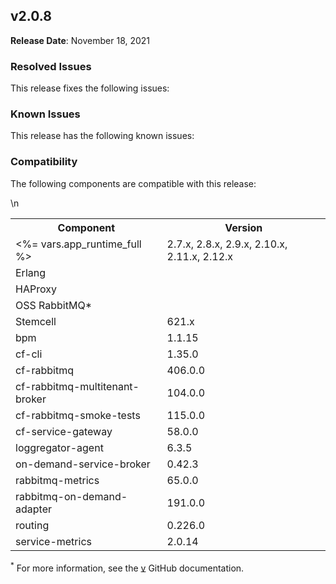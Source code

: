 ## <a id="2-0-8"></a> v2.0.8

**Release Date**: November 18, 2021

### Resolved Issues

This release fixes the following issues:


### Known Issues

This release has the following known issues:


### Compatibility

The following components are compatible with this release:

<table class="nice"> <th>Component</th> <th>Version</th> 	<tr>
		<td><%= vars.app_runtime_full %></td>
		<td>2.7.x, 2.8.x, 2.9.x, 2.10.x, 2.11.x, 2.12.x</td>
	</tr>
	<tr>
		<td>Erlang</td>
		<td></td>
	</tr>
	<tr>
		<td>HAProxy</td>
		<td></td>
	</tr>
	<tr>
		<td>OSS RabbitMQ*</td>
		<td></td>
	</tr>
	<tr>
		<td>Stemcell</td>
		<td>621.x</td>
	</tr>
	<tr>
		<td>bpm</td>
		<td>1.1.15</td>
	</tr>
	<tr>
		<td>cf-cli</td>
		<td>1.35.0</td>
	</tr>
	<tr>
		<td>cf-rabbitmq</td>
		<td>406.0.0</td>
	</tr>
	<tr>
		<td>cf-rabbitmq-multitenant-broker</td>
		<td>104.0.0</td>
	</tr>
	<tr>
		<td>cf-rabbitmq-smoke-tests</td>
		<td>115.0.0</td>
	</tr>
	<tr>
		<td>cf-service-gateway</td>
		<td>58.0.0</td>
	</tr>
	<tr>
		<td>loggregator-agent</td>
		<td>6.3.5</td>
	</tr>
	<tr>
		<td>on-demand-service-broker</td>
		<td>0.42.3</td>
	</tr>
	<tr>
		<td>rabbitmq-metrics</td>
		<td>65.0.0</td>
	</tr>
	<tr>
		<td>rabbitmq-on-demand-adapter</td>
		<td>191.0.0</td>
	</tr>
	<tr>
		<td>routing</td>
		<td>0.226.0</td>
	</tr>
	<tr>
		<td>service-metrics</td>
		<td>2.0.14</td>
	</tr>\n</table>

<sup>*</sup> For more information, see the <a href="https://github.com/rabbitmq/rabbitmq-server/releases/tag/v">v</a> GitHub documentation.
